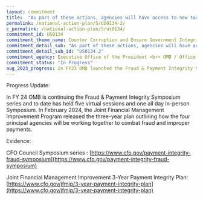 ```yaml
---
layout: commitment
title:  "As part of these actions, agencies will have access to new toolkits, training materials, and additional support for the Federal workforce."
permalink: /national-action-plan/5/US0134-2/
c_permalink: /national-action-plan/5/us0134/
commitment_id: US0134
commitment_theme_name: Counter Corruption and Ensure Government Integrity and Accountability to the Public
commitment_detail_sub: "As part of these actions, agencies will have access to new toolkits, training materials, and additional support for the Federal workforce."
commitment_detail_sub_id: "US0134.2"
commitment_agency: Executive Office of the President <br> OMB / Office of Federal Financial Management
commitment_status: "In Progress"
aug_2023_progress: In FY23 OMB launched the Fraud & Payment Integrity Symposium series, creating a forum for two-way dialogue across the Federal government to discuss and share resources available to Federal program staff to prevent, detect, and reduce fraud and improper payments. Since February OMB has hosted three symposiums with a fourth planned for September. In addition to the symposium series, OMB has been working with their fellow Joint Financial Management Improvement Program (JFMIP) Principals to develop a three-year plan focused on working with agencies to combat fraud and improper payments. In March the White House released President Biden’s Sweeping Pandemic Anti-Fraud Proposal:<br>Going After Systemic Fraud, Taking on Identity Theft, Helping Victims (link below) outlining the Administration’s three-part Pandemic Anti-Fraud proposal highlighting the need for a “a bipartisan response to punish those who engaged in major and systemic fraud against the American people during a time of national emergency, to put in place stronger fraud and identity theft prevention going forward, and to hold harmless those Americans who were innocent victims of identity theft.<br><br><a href="https://www.whitehouse.gov/briefing-room/statements-releases/2023/03/02/fact-sheet-president-bidens-sweeping-pandemic-anti-fraud-proposal-going-after-systemic-fraud-taking-on-identity-theft-helping-victims/">https://www.whitehouse.gov/briefing-room/statements-releases/2023/03/02/fact-sheet-president-bidens-sweeping-pandemic-anti-fraud-proposal-going-after-systemic-fraud-taking-on-identity-theft-helping-victims/</a>
---
```

Progress Update: 

In FY 24 OMB is continuing the Fraud & Payment Integrity Symposium series and to date has held five virtual sessions and one all day in-person Symposium. In February 2024, the Joint Financial Management Improvement Program released the three-year plan outlining how the four principal agencies will be working together to combat fraud and improper payments.

Evidence: 

CFO Council Symposium series : [https://www.cfo.gov/payment-integrity-fraud-symposium](https://www.cfo.gov/payment-integrity-fraud-symposium) 

 Joint Financial Management Improvement 3-Year Payment Integrity Plan: [https://www.cfo.gov/jfmip/3-year-payment-integrity-plan](https://www.cfo.gov/jfmip/3-year-payment-integrity-plan)

